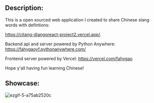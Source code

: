 ## Description:

This is a open sourced web application I created to share Chinese slang words with defintions: 

https://citang-djangoreact-project2.vercel.app/. 

Backend api and server powered by Python Anywhere: https://fahygaoyf.pythonanywhere.com/

Frontend server powered by Vercel: https://vercel.com/fahygao

Hope y'all having fun learning Chinese!

## Showcase:

![ezgif-5-a75ab2520c](https://github.com/fahygao/citang-djangoreact-project2/assets/48902014/b7bdf610-d346-485b-af55-6396aaf9ae15)
